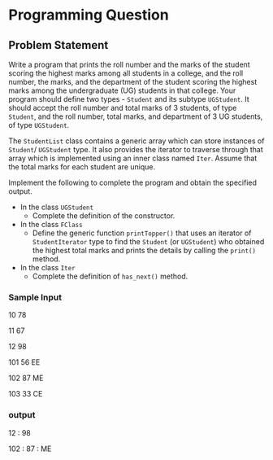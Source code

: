 # Programming Question

## Problem Statement

Write a program that prints the roll number and the marks of the student scoring the highest marks among all students in a college, and the roll number, the marks, and the department of the student scoring the highest marks among the undergraduate (UG) students in that college. Your program should define two types - `Student` and its subtype `UGStudent`. It should accept the roll number and total marks of 3 students, of type `Student`, and the roll number, total marks, and department of 3 UG students, of type `UGStudent`.

The `StudentList` class contains a generic array which can store instances of `Student`/ `UGStudent` type. It also provides the iterator to traverse through that array which is implemented using an inner class named `Iter`. Assume that the total marks for each student are unique.

Implement the following to complete the program and obtain the specified output.

- In the class `UGStudent`
  - Complete the definition of the constructor.
- In the class `FClass`
  - Define the generic function `printTopper()` that uses an iterator of `StudentIterator` type to find the `Student` (or `UGStudent`) who obtained the highest total marks and prints the details by calling the `print()` method.
- In the class `Iter`
  - Complete the definition of `has_next()` method.

### Sample Input
10 78

11 67

12 98

101 56 EE

102 87 ME

103 33 CE

### output
12 : 98 

102 : 87 : ME